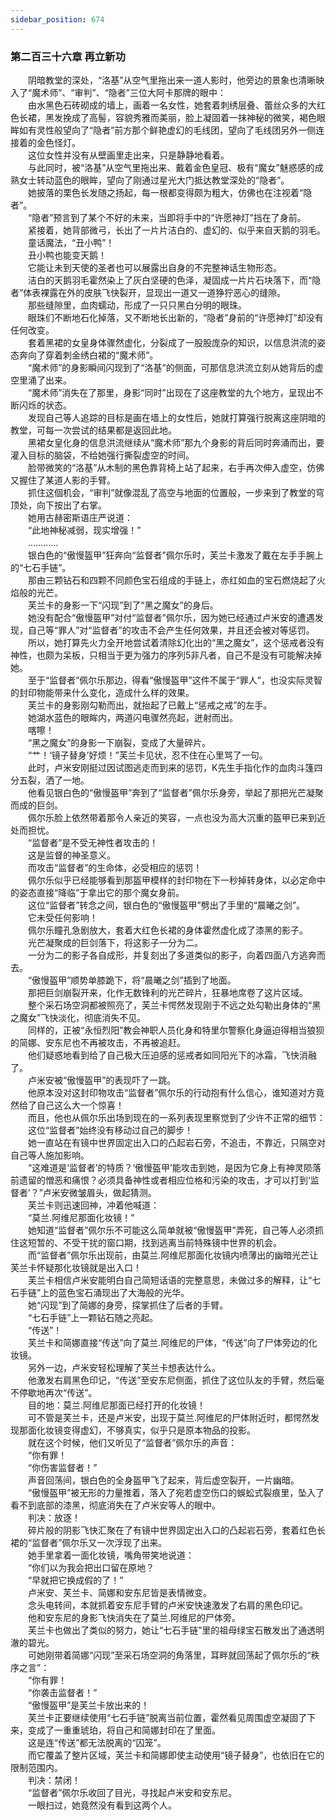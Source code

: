 ```yaml
---
sidebar_position: 674
---
```

### 第二百三十六章 再立新功  


　　阴暗教堂的深处，“洛基”从空气里拖出来一道人影时，他旁边的景象也清晰映入了“魔术师”、“审判”、“隐者”三位大阿卡那牌的眼中：  
　　由水黑色石砖砌成的墙上，画着一名女性，她套着刺绣层叠、蕾丝众多的大红色长裙，黑发挽成了高髻，容貌秀雅而美丽，脸上凝固着一抹神秘的微笑，褐色眼眸如有灵性般望向了“隐者”前方那个鲜艳虚幻的毛线团，望向了毛线团另外一侧连接着的金色怪灯。  
　　这位女性并没有从壁画里走出来，只是静静地看着。  
　　与此同时，被“洛基”从空气里拖出来、戴着金色皇冠、极有“魔女”魅惑感的成熟女士转动蓝色的眼眸，望向了刚通过星光大门抵达教堂深处的“隐者”。  
　　她披落的栗色长发随之扬起，每一根都变得颇为粗大，仿佛也在注视着“隐者”。  
　　“隐者”预言到了某个不好的未来，当即将手中的“许愿神灯”挡在了身前。  
　　紧接着，她背部微弓，长出了一片片洁白的、虚幻的、似乎来自天鹅的羽毛。  
　　童话魔法，“丑小鸭”！  
　　丑小鸭也能变天鹅！  
　　它能让未到天使的圣者也可以展露出自身的不完整神话生物形态。  
　　洁白的天鹅羽毛霍然染上了灰白坚硬的色泽，凝固成一片片石块落下，而“隐者”体表裸露在外的皮肤飞快裂开，显现出一道又一道狰狞恶心的缝隙。  
　　那些缝隙里，血肉蠕动，形成了一只只黑白分明的眼珠。  
　　眼珠们不断地石化掉落，又不断地长出新的，“隐者”身前的“许愿神灯”却没有任何改变。  
　　套着黑裙的女皇身体骤然虚化，分裂成了一股股庞杂的知识，以信息洪流的姿态奔向了穿着刺金绣白裙的“魔术师”。  
　　“魔术师”的身影瞬间闪现到了“洛基”的侧面，可那信息洪流立刻从她背后的虚空里涌了出来。  
　　“魔术师”消失在了那里，身影“同时”出现在了这座教堂的九个地方，呈现出不断闪烁的状态。  
　　发现自己等人追踪的目标是画在墙上的女性后，她就打算强行脱离这座阴暗的教堂，可每一次尝试的结果都是返回此地。  
　　黑裙女皇化身的信息洪流继续从“魔术师”那九个身影的背后同时奔涌而出，要灌入目标的脑袋，不给她强行撕裂虚空的时间。  
　　脸带微笑的“洛基”从木制的黑色靠背椅上站了起来，右手再次伸入虚空，仿佛又握住了某道人影的手臂。  
　　抓住这個机会，“审判”就像混乱了高空与地面的位置般，一步来到了教堂的穹顶处，向下按出了右掌。  
　　她用古赫密斯语庄严说道：  
　　“此地神秘减弱，现实增强！”  
　　…………  
　　银白色的“傲慢盔甲”狂奔向“监督者”佩尔乐时，芙兰卡激发了戴在左手手腕上的“七石手链”。  
　　那由三颗钻石和四颗不同颜色宝石组成的手链上，赤红如血的宝石燃烧起了火焰般的光芒。  
　　芙兰卡的身影一下“闪现”到了“黑之魔女”的身后。  
　　她没有配合“傲慢盔甲”对付“监督者”佩尔乐，因为她已经通过卢米安的遭遇发现，自己等“罪人”对“监督者”的攻击不会产生任何效果，并且还会被对等惩罚。  
　　所以，她打算先火力全开地尝试着清除幻化出的“黑之魔女”，这个惩戒者没有神性，也颇为呆板，只相当于更为强力的序列5非凡者，自己不是没有可能解决掉她。  
　　至于“监督者”佩尔乐那边，得看“傲慢盔甲”这件不属于“罪人”，也没实际灵智的封印物能带来什么变化，造成什么样的效果。  
　　芙兰卡的身影刚勾勒而出，就抬起了已戴上“惩戒之戒”的左手。  
　　她湖水蓝色的眼眸内，两道闪电骤然亮起，迸射而出。  
　　喀嚓！  
　　“黑之魔女”的身影一下崩裂，变成了大量碎片。  
　　“艹！‘镜子替身’好烦！”芙兰卡见状，忍不住在心里骂了一句。  
　　此时，卢米安刚挺过因试图逃走而到来的惩罚，K先生手指化作的血肉斗篷四分五裂，洒了一地。  
　　他看见银白色的“傲慢盔甲”奔到了“监督者”佩尔乐身旁，举起了那把光芒凝聚而成的巨剑。  
　　佩尔乐脸上依然带着那令人亲近的笑容，一点也没为高大沉重的盔甲已来到近处而担忧。  
　　“监督者”是不受无神性者攻击的！  
　　这是监督的神圣意义。  
　　而攻击“监督者”的生命体，必受相应的惩罚！  
　　佩尔乐似乎已经能够看到那盔甲模样的封印物在下一秒掉转身体，以必定命中的姿态直接“降临”于拿出它的那个魔女身前。  
　　这位“监督者”转念之间，银白色的“傲慢盔甲”劈出了手里的“晨曦之剑”。  
　　它未受任何影响！  
　　佩尔乐瞳孔急剧放大，套着大红色长裙的身体霍然虚化成了漆黑的影子。  
　　光芒凝聚成的巨剑落下，将这影子一分为二。  
　　一分为二的影子各自成形，并复刻出了多道类似的影子，向着四面八方逃奔而去。  
　　“傲慢盔甲”顺势单膝跪下，将“晨曦之剑”插到了地面。  
　　那把巨剑崩裂开来，化作无数锋利的光芒碎片，狂暴地席卷了这片区域。  
　　整个采石场空洞都被照亮了，芙兰卡愕然发现刚于不远之处勾勒出身体的“黑之魔女”飞快淡化，彻底消失不见。  
　　同样的，正被“永恒烈阳”教会神职人员化身和特里尔警察化身逼迫得相当狼狈的简娜、安东尼也不再被攻击，不再被追赶。  
　　他们疑惑地看到给了自己极大压迫感的惩戒者如同阳光下的冰霜，飞快消融了。  
　　卢米安被“傲慢盔甲”的表现吓了一跳。  
　　他原本没对这封印物攻击“监督者”佩尔乐的行动抱有什么信心，谁知道对方竟然给了自己这么大一个惊喜！  
　　而且，他也从佩尔乐出场到现在的一系列表现里察觉到了少许不正常的细节：  
　　这位“监督者”始终没有移动过自己的脚步！  
　　她一直站在有镜中世界固定出入口的凸起岩石旁，不追击，不靠近，只隔空对自己等人施加影响。  
　　“这难道是‘监督者’的特质？‘傲慢盔甲’能攻击到她，是因为它身上有神灵陨落前遗留的憎恶和痛恨？必须具备神性或者相应位格和污染的攻击，才可以打到‘监督者’？”卢米安微皱眉头，做起猜测。  
　　芙兰卡则迅速回神，冲着他喊道：  
　　“莫兰.阿维尼那面化妆镜！”  
　　她知道“监督者”佩尔乐不可能这么简单就被“傲慢盔甲”弄死，自己等人必须抓住这短暂的、不受干扰的窗口期，找到逃离当前特殊镜中世界的机会。  
　　而“监督者”佩尔乐出现前，由莫兰.阿维尼那面化妆镜内喷薄出的幽暗光芒让芙兰卡怀疑那化妆镜就是出入口！  
　　芙兰卡相信卢米安能明白自己简短话语的完整意思，未做过多的解释，让“七石手链”上的蓝色宝石涌现出了大海般的光华。  
　　她“闪现”到了简娜的身旁，探掌抓住了后者的手臂。  
　　“七石手链”上一颗钻石随之亮起。  
　　“传送”！  
　　芙兰卡和简娜直接“传送”向了莫兰.阿维尼的尸体，“传送”向了尸体旁边的化妆镜。  
　　另外一边，卢米安轻松理解了芙兰卡想表达什么。  
　　他激发右肩黑色印记，“传送”至安东尼侧面，抓住了这位队友的手臂，然后毫不停歇地再次“传送”。  
　　目的地：莫兰.阿维尼那面已经打开的化妆镜！  
　　可不管是芙兰卡，还是卢米安，出现于莫兰.阿维尼的尸体附近时，都愕然发现那面化妆镜变得虚幻，不够真实，似乎只是原本物品的投影。  
　　就在这个时候，他们又听见了“监督者”佩尔乐的声音：  
　　“你有罪！  
　　“你伤害监督者！”  
　　声音回荡间，银白色的全身盔甲飞了起来，背后虚空裂开，一片幽暗。  
　　“傲慢盔甲”被无形的力量推着，落入了宛若虚空伤口的蜈蚣式裂痕里，坠入了看不到底部的漆黑，彻底消失在了卢米安等人的眼中。  
　　判决：放逐！  
　　碎片般的阴影飞快汇聚在了有镜中世界固定出入口的凸起岩石旁，套着红色长裙的“监督者”佩尔乐又一次浮现了出来。  
　　她手里拿着一面化妆镜，嘴角带笑地说道：  
　　“你们以为我会把出口留在原地？  
　　“早就把它换成假的了！”  
　　卢米安、芙兰卡、简娜和安东尼皆是表情微变。  
　　念头电转间，本就抓着安东尼手臂的卢米安快速激发了右肩的黑色印记。  
　　他和安东尼的身影飞快消失在了莫兰.阿维尼的尸体旁。  
　　芙兰卡也做出了类似的努力，她让“七石手链”里的祖母绿宝石散发出了通透明澈的碧光。  
　　可她刚带着简娜“闪现”至采石场空洞的角落里，耳畔就回荡起了佩尔乐的“秩序之言”：  
　　“你有罪！  
　　“你袭击监督者！”  
　　“傲慢盔甲”是芙兰卡放出来的！  
　　芙兰卡正要继续使用“七石手链”脱离当前位置，霍然看见周围虚空凝固了下来，变成了一重重琥珀，将自己和简娜封印在了里面。  
　　这是连“传送”都无法脱离的“囚笼”。  
　　而它覆盖了整片区域，芙兰卡和简娜即使主动使用“镜子替身”，也依旧在它的限制范围内。  
　　判决：禁闭！  
　　“监督者”佩尔乐收回了目光，寻找起卢米安和安东尼。  
　　一眼扫过，她竟然没有看到这两个人。  
